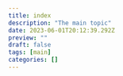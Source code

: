 ```yaml
---
title: index
description: "The main topic"
date: 2023-06-01T20:12:39.292Z
preview: ""
draft: false
tags: [main]
categories: []
---
```


